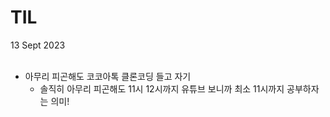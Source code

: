 # TIL  
13 Sept 2023 <br>
  <br>

- 아무리 피곤해도 코코아톡 클론코딩 들고 자기
  - 솔직히 아무리 피곤해도 11시 12시까지 유튜브 보니까 최소 11시까지 공부하자는 의미!